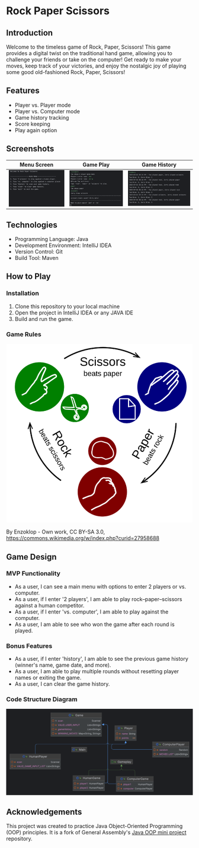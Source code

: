# Rock Paper Scissors
## Introduction
Welcome to the timeless game of Rock, Paper, Scissors! This game provides a digital twist on the traditional hand game, allowing you to challenge your friends or take on the computer!
Get ready to make your moves, keep track of your victories, and enjoy the nostalgic joy of playing some good old-fashioned Rock, Paper, Scissors!
## Features
- Player vs. Player mode
- Player vs. Computer mode
- Game history tracking
- Score keeping
- Play again option
## Screenshots
| Menu Screen                                                    | Game Play                                                    | Game History                                                       |
|----------------------------------------------------------------|--------------------------------------------------------------|--------------------------------------------------------------------|
| <img src="images/game-menu.png" alt="Menu Screen" width="350"> | <img src="images/game-play.png" alt="Game Play" width="350"> | <img src="images/game-history.png" alt="Game History" width="400"> |
## Technologies 
- Programming Language: Java
- Development Environment: IntelliJ IDEA
- Version Control: Git
- Build Tool: Maven
## How to Play
### Installation
1. Clone this repository to your local machine
2. Open the project in IntelliJ IDEA or any JAVA IDE
3. Build and run the game. 
### Game Rules 
![Rock Paper Scissors Rules](images/Rock-paper-scissors.svg)

By Enzoklop - Own work, CC BY-SA 3.0, https://commons.wikimedia.org/w/index.php?curid=27958688

## Game Design
### MVP Functionality
- As a user, I can see a main menu with options to enter 2 players or vs. computer.
- As a user, if I enter '2 players', I am able to play rock–paper–scissors against a human competitor.
- As a user, if I enter 'vs. computer', I am able to play against the computer.
- As a user, I am able to see who won the game after each round is played.
### Bonus Features
- As a user, if I enter 'history', I am able to see the previous game history (winner's name, game date, and more).
- As a user, I am able to play multiple rounds without resetting player names or exiting the game. 
- As a user, I can clear the game history.
### Code Structure Diagram
![Diagram](images/java-diagram.png)
## Acknowledgements
This project was created to practice Java Object-Oriented Programming (OOP) principles. It is a fork of General Assembly's [Java OOP mini project](https://git.generalassemb.ly/java-interapt-7-31/java-oop-mini-project.git) repository. 

